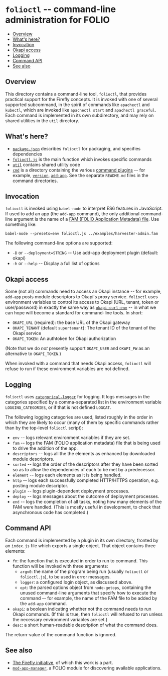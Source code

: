 # `folioctl` -- command-line administration for FOLIO

<!-- md2toc -l 2 README.md -->
* [Overview](#overview)
* [What's here?](#whats-here)
* [Invocation](#invocation)
* [Okapi access](#okapi-access)
* [Logging](#logging)
* [Command API](#command-api)
* [See also](#see-also)


## Overview

This directory contains a command-line tool, `folioctl`, that provides practical support for the Firefly concepts. It is invoked with one of several supported subcommand, in the spirit of commands like `apachectl` and `kubectl`, which are invoked like `apachectl start` and `apachectl graceful`. Each command is implemented in its own subdirectory, and may rely on shared utilities in the `util` directory.


## What's here?

* [`package.json`](package.json) describes `folioctl` for packaging, and specifies dependencies
* [`folioctl.js`](folioctl.js) is the main function which invokes specific commands
* [`util`](util) contains shared utility code
* [`cmd`](cmd) is a directory containing the various [command plugins](#command-apis) -- for example,
[`version`](cmd/version),
[`add-app`](cmd/add-app).
See the separate `README.md` files in the command directories.


## Invocation

`folioctl` is invoked using `babel-node` to interpret ES6 features in JavaScript. If used to add an app (the `add-app` command), the only additional command-line argument is the name of a [FAM (FOLIO Application Metadata) file](../doc/folio-app-metadata.md). Use something like:

	babel-node --presets=env folioctl.js ../examples/harvester-admin.fam

The following command-line options are supported:

* `-D` or `--deployment=STRING` -- Use add-app deployment plugin (default: okapi)
* `-h` or `--help` -- Display a full list of options


## Okapi access

Some (not all) commands need to access an Okapi instance -- for example, `add-app` posts module descriptors to Okapi's proxy service. `folioctl` uses environment variables to control its access to Okapi (URL, tenant, token or user/password) in exactly the same way as [`okapi-curl-env`](https://github.com/folio-org/folio-tools/tree/master/okapi-curl-env) -- in what we can hope will become a standard for command-line tools. In short:

* `OKAPI_URL` (required): the base URL of the Okapi gateway
* `OKAPI_TENANT` (default `supertenant`): The tenant ID of the tenant of the Okapi service
* `OKAPI_TOKEN`: An authtoken for Okapi authorization

(Note that we do _not_ presently support `OKAPI_USER` and `OKAPI_PW` as an alternative to `OKAPI_TOKEN`.)

When invoked with a command that needs Okapi access, `folioctl` will refuse to run if these environment variables are not defined.


## Logging

`folioctl` uses [`categorical-logger`](https://github.com/openlibraryenvironment/categorical-logger) for logging. It logs messages in the categories specified by a comma-separated list in the environment variable `LOGGING_CATEGORIES`, or if that is not defined `LOGCAT`.

The following logging categories are used, listed roughly in the order in which they are likely to occur (many of them by specific commands rather than by the top-level `folioctl` script):

* `env` -- logs relevant environment variables if they are set.
* `fam` -- logs the FAM (FOLIO application metadata) file that is being used to drive the addition of the app.
* `descriptors` -- logs all the the elements as enhanced by downloaded module descriptors.
* `sorted` -- logs the order of the descriptors after they have been sorted so as to allow the dependencies of each to be met by a predecessor.
* `element` -- logs each elements as it is being handled.
* `http` -- logs each successfully completed HTTP/HTTPS operation, e.g. posting module descriptor.
* `plugin` -- logs plugin-dependent deployment processes.
* `deploy` -- logs messages about the outcome of deployment processes.
* `end` -- logs the completion of all tasks, noting how many elements of the FAM were handled. (This is mostly useful in development, to check that asynchronous code has completed.)


## Command API

Each command is implemented by a plugin in its own directory, fronted by an `index.js` file which exports a single object. That object contains three elements:
* `fn`: the function that is executed in order to run to command. This function will be invoked with three arguments:
  * `argv0`: the name of the program being run (usually `folioctl` or `folioctl.js`), to be used in error messages.
  * `logger`: a configured login object, as discussed above.
  * `opt`: the parsed options object from `node-getops`, containing the unused command-line arguments that specify how to execute the command -- for example, the name of the FAM file to be added by the	`add-app` command.
* `okapi`: a boolean indicating whether not the command needs to run Okapi commands. (If this is true, then `folioctl` will refused to run unless the necessary environment variables are set.)
* `desc`: a short human-readable description of what the command does.

The return-value of the command function is ignored.


## See also

* [The Firefly initiative](https://github.com/MikeTaylor/firefly), of which this work is a part.
* [`mod-app-manager`](https://github.com/MikeTaylor/mod-app-manager), a FOLIO module for discovering available applications.


